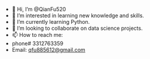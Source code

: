- 👋 Hi, I’m @QianFu520
- 👀 I’m interested in learning new knowledge and skills.
- 🌱 I’m currently learning Python.
- 💞️ I’m looking to collaborate on data science projects.
- 📫 How to reach me:
- phone# 3312763359
- Email: qfu885612@gmail.com

<!---
QianFu520/QianFu520 is a ✨ special ✨ repository because its `README.md` (this file) appears on your GitHub profile.
You can click the Preview link to take a look at your changes.
--->

